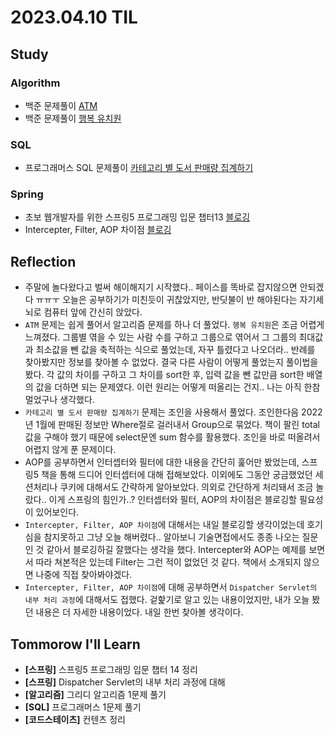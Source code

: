 # 2023.04.10 TIL

## Study
### Algorithm
- 백준 문제풀이 [ATM](https://www.acmicpc.net/problem/11399)
- 백준 문제풀이 [행복 유치원](https://www.acmicpc.net/problem/13164)
### SQL
- 프로그래머스 SQL 문제풀이 [카테고리 별 도서 판매량 집계하기](https://school.programmers.co.kr/learn/courses/30/lessons/144855)
### Spring
- 초보 웹개발자를 위한 스프링5 프로그래밍 입문 챕터13 [블로깅](https://memodayoungee.tistory.com/113)
- Intercepter, Filter, AOP 차이점 [블로깅](https://memodayoungee.tistory.com/114)
## Reflection
- 주말에 놀다왔다고 벌써 해이해지기 시작했다.. 페이스를 똑바로 잡지않으면 안되겠다 ㅠㅠㅜ 오늘은 공부하기가 미친듯이 귀찮았지만, 반딧불이 반 해야된다는 자기세뇌로 컴퓨터 앞에 간신히 앉았다.
- `ATM` 문제는 쉽게 풀어서 알고리즘 문제를 하나 더 풀었다. `행복 유치원`은 조금 어렵게 느껴졌다. 그룹별 엮을 수 있는 사람 수를 구하고 그룹으로 엮어서 그 그룹의 최대값과 최소값을 뺀 값을 축적하는 식으로 풀었는데, 자꾸 틀렸다고 나오더라.. 반례를 찾아봤지만 정보를 찾아볼 수 없었다. 결국 다른 사람이 어떻게 풀었는지 풀이법을 봤다. 각 값의 차이를 구하고 그 차이를 sort한 후, 입력 값을 뺀 값만큼 sort한 배열의 값을 더하면 되는 문제였다. 이런 원리는 어떻게 떠올리는 건지.. 나는 아직 한참 멀었구나 생각했다.
- `카테고리 별 도서 판매량 집계하기` 문제는 조인을 사용해서 풀었다. 조인한다음 2022년 1월에 판매된 정보만 Where절로 걸러내서 Group으로 묶었다. 책이 팔린 total 값을 구해야 했기 때문에 select문엔 sum 함수를 활용했다. 조인을 바로 떠올려서 어렵지 않게 푼 문제이다.
- AOP를 공부하면서 인터셉터와 필터에 대한 내용을 간단히 훑어만 봤었는데, 스프링5 책을 통해 드디어 인터셉터에 대해 접해보았다. 이외에도 그동안 궁금했었던 세션처리나 쿠키에 대해서도 간략하게 알아보았다. 의외로 간단하게 처리돼서 조금 놀랐다.. 이게 스프링의 힘인가..? 인터셉터와 필터, AOP의 차이점은 블로깅할 필요성이 있어보인다. 
- `Intercepter, Filter, AOP 차이점`에 대해서는 내일 블로깅할 생각이었는데 호기심을 참지못하고 그냥 오늘 해버렸다.. 알아보니 기술면접에서도 종종 나오는 질문인 것 같아서 블로깅하길 잘했다는 생각을 했다. Intercepter와 AOP는 예제를 보면서 따라 쳐본적은 있는데 Filter는 그런 적이 없었던 것 같다. 책에서 소개되지 않으면 나중에 직접 찾아봐야겠다.
- `Intercepter, Filter, AOP 차이점`에 대해 공부하면서 `Dispatcher Servlet의 내부 처리 과정`에 대해서도 접했다. 겉핥기로 알고 있는 내용이었지만, 내가 오늘 봤던 내용은 더 자세한 내용이었다. 내일 한번 찾아볼 생각이다.
## Tommorow I'll Learn
- **[스프링]** 스프링5 프로그래밍 입문 챕터 14 정리
- **[스프링]** Dispatcher Servlet의 내부 처리 과정에 대해
- **[알고리즘]** 그리디 알고리즘 1문제 풀기
- **[SQL]** 프로그래머스 1문제 풀기
- **[코드스테이츠]** 컨텐츠 정리 

